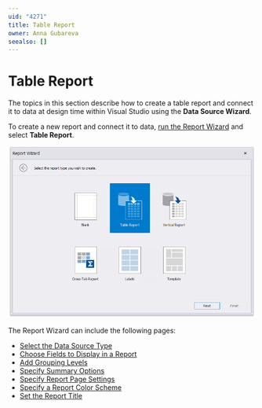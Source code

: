 ```yaml
---
uid: "4271"
title: Table Report
owner: Anna Gubareva
seealso: []
---
```

# Table Report

The topics in this section describe how to create a table report and connect it to data at design time within Visual Studio using the **Data Source Wizard**.

To create a new report and connect it to data, [run the Report Wizard](../report-wizard.md) and select **Table Report**.

![ReportWizard-ChooseReportType-TableReport](../../../../../images/eurd-ReportWizard-ChooseReportType-TableReport.png)

The Report Wizard can include the following pages:

* [Select the Data Source Type](table-report\select-the-data-source-type.md)
* [Choose Fields to Display in a Report](table-report\choose-fields-to-display-in-a-report.md)
* [Add Grouping Levels](table-report\add-grouping-levels.md)
* [Specify Summary Options](table-report\specify-summary-options.md)
* [Specify Report Page Settings](table-report\specify-report-page-settings.md)
* [Specify a Report Color Scheme](table-report\choose-a-report-color-scheme.md)
* [Set the Report Title](table-report\set-the-report-title.md)